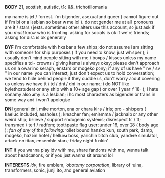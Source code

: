 **BODY** 21, scottish, autistic, t1d &&. trichotillomania

my name is jet / forrest. i'm bigender, asexual and queer ( cannot figure out if i'm bi or a lesbian so bear w me lol ). do not gender me at all. pronouns are it / stars / jests. sometimes other alters use this account, so just ask if you *must* know who is fronting. asking for socials is ok if we're friends; asking for disc is ok generally

**BYF** i'm comfortable with hxs bar a few ships; do not assume i am sitting with someone for ship purposes ( if you need to know, just whisper ); i usually don't mind people sitting with me / boops / kisses unless my name specifies a td - crowns / giving items is always okay; please don't approach us on a owari no seraph, enstars or mogeko pony; if any of us have " nv / sv " in our name, you can interact, just don't expect us to hold conversation; we tend to hide behind people if they cuddle us, don't worry about covering us unless we have tt / td / dnt / dni in our name; i do NOT like bylethxstudent or any ship with a 10+ age gap ( or over 1 year if 18- ); i hate sonamy also amy is a lesbian; i hc most characters as bigender or trans in some way and i won't apologise

**DNI** general dni, mike morton, ena or chara kins / irls; pro - shippers ( kaeluc included, assholes ); kreacher fan; emiemma / jacknaib or any other weird ship; believe / support endogenic systems; disrespect td / tt; transmed / terf / radfem; toothpaste flag user; under 16, over 28 ( body age ); *fan of any of the following:* toilet bound hanako kun, south park, dsmp, mogeko, hazbin hotel / helluva boss, yarichin bitch club, yandere simulator, attack on titan, ensemble stars; friday night funkin'

**INT** if you wanna play idv with me, share fandoms with me, wanna talk about headcanons, or if you just wanna sit around lol

**INTERESTS** *idv*, fire emblem, *lobotomy corporation*, library of ruina, transformers, sonic, junji ito, and general aviation
